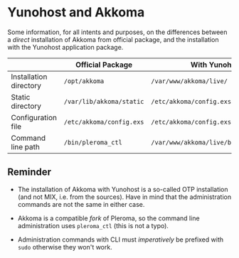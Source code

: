 # Yunohost and Akkoma

Some information, for all intents and purposes, on the differences between a _direct_ installation of Akkoma from official package, and the installation with the Yunohost application package.

|                              | Official Package            | With Yunohost                           |
| ---------------------------- | --------------------------- | --------------------------------------- |
| Installation directory       | `/opt/akkoma`               | `/var/www/akkoma/live/`                 |
| Static directory             | `/var/lib/akkoma/static`    | `/etc/akkoma/config.exs`                |
|Configuration file            | `/etc/akkoma/config.exs`    | `/etc/akkoma/config.exs`                |
| Command line path            | `/bin/pleroma_ctl`          | `/var/www/akkoma/live/bin/pleroma_ctl`  |

## Reminder 

- The installation of Akkoma with Yunohost is a so-called OTP installation (and not MIX, i.e. from the sources). Have in mind that the administration commands are not the same in either case.

- Akkoma is a compatible _fork_ of Pleroma, so the command line administration uses `pleroma_ctl` (this is not a typo).

- Administration commands with CLI must *imperatively* be prefixed with `sudo` otherwise they won't work.
